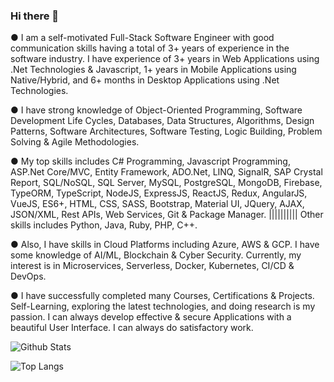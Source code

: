 ### Hi there 👋
● I am a self-motivated Full-Stack Software Engineer with good communication skills having a total of 3+ years of experience in the software industry. I have experience of 3+ years in Web Applications using .Net Technologies & Javascript, 1+ years in Mobile Applications using Native/Hybrid, and 6+ months in Desktop Applications using .Net Technologies.

● I have strong knowledge of Object-Oriented Programming, Software Development Life Cycles, Databases, Data Structures, Algorithms, Design Patterns, Software Architectures, Software Testing, Logic Building, Problem Solving & Agile Methodologies.

● My top skills includes C# Programming, Javascript Programming, ASP.Net Core/MVC, Entity Framework, ADO.Net, LINQ, SignalR, SAP Crystal Report, SQL/NoSQL, SQL Server, MySQL, PostgreSQL, MongoDB, Firebase, TypeORM, TypeScript, NodeJS, ExpressJS, ReactJS, Redux, AngularJS, VueJS, ES6+, HTML, CSS, SASS, Bootstrap, Material UI, JQuery, AJAX, JSON/XML, Rest APIs, Web Services, Git & Package Manager. |||||||||| Other skills includes Python, Java, Ruby, PHP, C++.

● Also, I have skills in Cloud Platforms including Azure, AWS & GCP. I have some knowledge of AI/ML, Blockchain & Cyber Security. Currently, my interest is in Microservices, Serverless, Docker, Kubernetes, CI/CD & DevOps.

● I have successfully completed many Courses, Certifications & Projects. Self-Learning, exploring the latest technologies, and doing research is my passion. I can always develop effective & secure Applications with a beautiful User Interface. I can always do satisfactory work.

![Github Stats](https://github-readme-stats.vercel.app/api?username=kashanahmed867&show_icons=true&count_private=true&include_all_commits=true)

![Top Langs](https://github-readme-stats.vercel.app/api/top-langs/?username=kashanahmed867&layout=compact)
<!--
**kashanahmed867/kashanahmed867** is a ✨ _special_ ✨ repository because its `README.md` (this file) appears on your GitHub profile.

Here are some ideas to get you started:

- 🔭 I’m currently working on ...
- 🌱 I’m currently learning ...
- 👯 I’m looking to collaborate on ...
- 🤔 I’m looking for help with ...
- 💬 Ask me about ...
- 📫 How to reach me: ...
- 😄 Pronouns: ...
- ⚡ Fun fact: ...
-->
